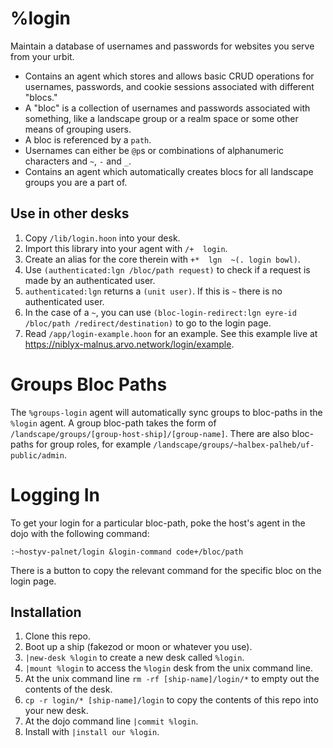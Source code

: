 # %login
Maintain a database of usernames and passwords for websites you serve from your urbit.

- Contains an agent which stores and allows basic CRUD operations for usernames, passwords, and cookie sessions
  associated with different "blocs."
- A "bloc" is a collection of usernames and passwords associated with something, like a landscape group or a realm space
  or some other means of grouping users.
- A bloc is referenced by a `path`.
- Usernames can either be `@p`s or combinations of alphanumeric characters and `~`, `-` and `_`.
- Contains an agent which automatically creates blocs for all landscape groups you are a part of.

## Use in other desks
1. Copy `/lib/login.hoon` into your desk.
2. Import this library into your agent with `/+  login`.
3. Create an alias for the core therein with `+*  lgn  ~(. login bowl)`.
4. Use `(authenticated:lgn /bloc/path request)` to check if a request is made by an authenticated user.
5. `authenticated:lgn` returns a `(unit user)`. If this is `~` there is no authenticated user.
6. In the case of a `~`, you can use `(bloc-login-redirect:lgn eyre-id /bloc/path /redirect/destination)` to go to the login page.
7. Read `/app/login-example.hoon` for an example. See this example live at https://niblyx-malnus.arvo.network/login/example.

# Groups Bloc Paths
The `%groups-login` agent will automatically sync groups to bloc-paths in the `%login` agent. A group bloc-path
takes the form of `/landscape/groups/[group-host-ship]/[group-name]`. There are also bloc-paths for group roles,
for example `/landscape/groups/~halbex-palheb/uf-public/admin`.

# Logging In
To get your login for a particular bloc-path, poke the host's agent in the dojo with the following command:
```
:~hostyv-palnet/login &login-command code+/bloc/path
```
There is a button to copy the relevant command for the specific bloc on the login page.

## Installation
1. Clone this repo.
2. Boot up a ship (fakezod or moon or whatever you use).
4. `|new-desk %login` to create a new desk called `%login`.
5. `|mount %login` to access the `%login` desk from the unix command line.
6. At the unix command line `rm -rf [ship-name]/login/*` to empty out the contents of the desk.
7. `cp -r login/* [ship-name]/login` to copy the contents of this repo into your new desk.
8. At the dojo command line `|commit %login`.
9. Install with `|install our %login`.

